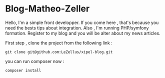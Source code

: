 # Blog-Matheo-Zeller
Hello, I'm a simple front developper. If you come here , that's because you need the bests tips about integration. Also , I'm running PHP/symfony formation. Register to my blog and you will be alter about my news articles.

First step , clone the project from the following link : 
```
git clone git@github.com:LeZellus/xipel-blog.git
```
you can run composer now :
```
composer install
```
